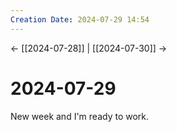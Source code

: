 ```yaml
---
Creation Date: 2024-07-29 14:54
---
```


<- [[2024-07-28]] | [[2024-07-30]]  ->

# 2024-07-29
New week and I'm ready to work.